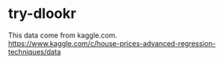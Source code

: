 # try-dlookr

This data come from kaggle.com.  
https://www.kaggle.com/c/house-prices-advanced-regression-techniques/data
